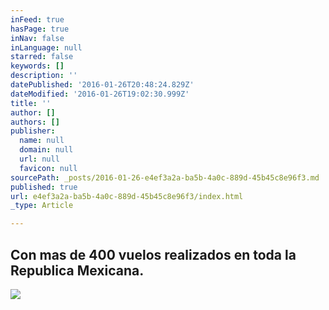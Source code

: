 ```yaml
---
inFeed: true
hasPage: true
inNav: false
inLanguage: null
starred: false
keywords: []
description: ''
datePublished: '2016-01-26T20:48:24.829Z'
dateModified: '2016-01-26T19:02:30.999Z'
title: ''
author: []
authors: []
publisher:
  name: null
  domain: null
  url: null
  favicon: null
sourcePath: _posts/2016-01-26-e4ef3a2a-ba5b-4a0c-889d-45b45c8e96f3.md
published: true
url: e4ef3a2a-ba5b-4a0c-889d-45b45c8e96f3/index.html
_type: Article

---
```

## Con mas de 400 vuelos realizados en toda la Republica Mexicana.
![](https://the-grid-user-content.s3-us-west-2.amazonaws.com/f3442c32-187b-4009-b9aa-879550b581e2.jpg)